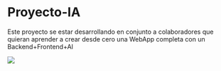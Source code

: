 # Proyecto-IA
Este proyecto se estar desarrollando en conjunto a colaboradores que quieran aprender a crear desde cero una WebApp completa con un Backend+Frontend+AI

<img src="imagenes/webappia.gif">
